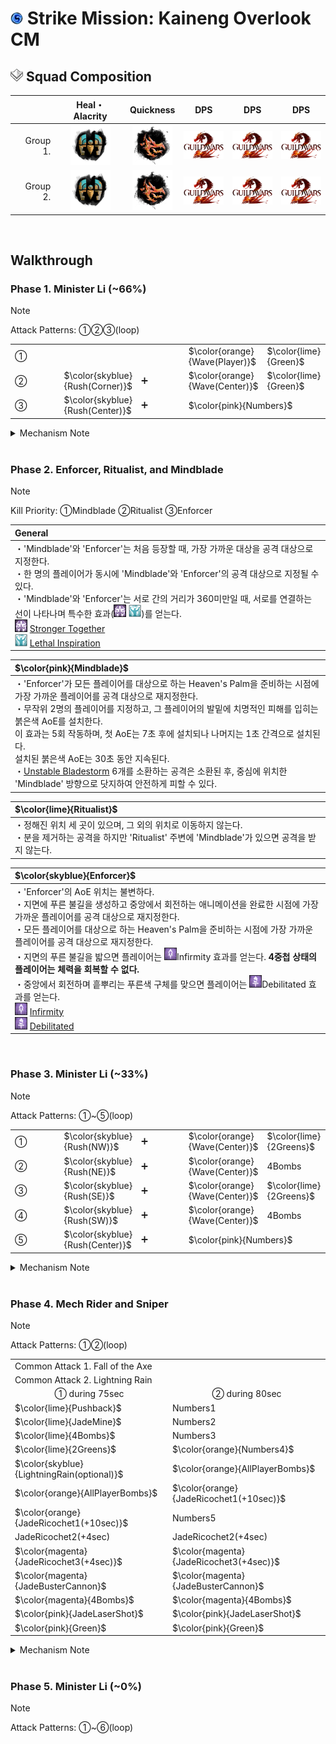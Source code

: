 # <img src="../_image/strike mission/20px-Strike_Mission_(map_icon).png" width="20" height="20" title="Strike Mission" alt=""></img> Strike Mission: Kaineng Overlook CM

## <img src="../_image/squad/Commander_tag_(white).png" width="20" height="20" title="Squad Tag" alt=""></img> Squad Composition
|           | Heal・Alacrity | Quickness | DPS | DPS | DPS |
|----------:|:--------------:|:---------:|:---:|:---:|:---:|
|  Group 1. |<img src="../_image/profession/Mechanist_icon_(highres).png" width="64" height="64" title="Heal Alacrity Mechanist" alt=""></img>|<img src="../_image/profession/Herald_icon_(highres).png" width="64" height="64" title="Quickness Herald" alt=""></img>|<img src="../_image/general/GW2Logo_new.png" width="64" height="45" title="DPS" alt=""></img>|<img src="../_image/general/GW2Logo_new.png" width="64" height="45" title="DPS" alt=""></img>|<img src="../_image/general/GW2Logo_new.png" width="64" height="45" title="DPS" alt=""></img>|
|  Group 2. |<img src="../_image/profession/Mechanist_icon_(highres).png" width="64" height="64" title="Heal Alacrity Mechanist" alt=""></img>|<img src="../_image/profession/Herald_icon_(highres).png" width="64" height="64" title="Quickness Herald" alt=""></img>|<img src="../_image/general/GW2Logo_new.png" width="64" height="45" title="DPS" alt=""></img>|<img src="../_image/general/GW2Logo_new.png" width="64" height="45" title="DPS" alt=""></img>|<img src="../_image/general/GW2Logo_new.png" width="64" height="45" title="DPS" alt=""></img>|

<br>

## Walkthrough

### Phase 1. Minister Li (~66%)
> [!NOTE]
> Attack Patterns: ①②③(loop)

<table style="width: 100%;">
	<tbody>
		<tr>
			<td style="width: 20.0000%;">①
				<br>
			</td>
			<td style="width: 40.0442%;" colspan="2">
				<br>
			</td>
			<td style="width: 20.0000%;">$\color{orange}{Wave(Player)}$
				<br>
			</td>
			<td style="width: 20.0000%;">$\color{lime}{Green}$
				<br>
			</td>
		</tr>
		<tr>
			<td style="width: 20.0000%;">②
				<br>
			</td>
			<td style="width: 20.0000%;">$\color{skyblue}{Rush(Corner)}$
				<br>
			</td>
			<td style="width: 20.0000%;">➕
				<br>
			</td>
			<td style="width: 20.0000%;">$\color{orange}{Wave(Center)}$
				<br>
			</td>
			<td style="width: 20.0000%;">$\color{lime}{Green}$
				<br>
			</td>
		</tr>
		<tr>
			<td style="width: 20.0000%;">③
				<br>
			</td>
			<td style="width: 20.0000%;">$\color{skyblue}{Rush(Center)}$
				<br>
			</td>
			<td style="width: 20.0000%;">➕
				<br>
			</td>
			<td style="width: 40.0442%;" colspan="2">$\color{pink}{Numbers}$
				<br>
			</td>
		</tr>
	</tbody>
</table>
<details>
<summary>Mechanism Note</summary>
<table style="width: 100%;">
	<tbody>
		<tr>
			<td style="width: 50.0000%;">$\color{lime}{Green}$
				<br>
			</td>
			<td style="width: 50.0000%;">무작위 플레이어에게 천천히 줄어드는 AoE가 표시된다.
				<br>AoE가 종료될 때, <strong>최소 3명의 플레이어</strong>가 원 안에 있어야 한다.
				<br>처리에 실패할 경우 모든 플레이어는 큰 피해를 입는다.
				<br>
			</td>
		</tr>
		<tr>
			<td style="width: 50.0000%;">$\color{orange}{DragonSlash&mdash;Wave(DSW)}$
				<br>
			</td>
			<td style="width: 50.0000%;">&#39;Minister Li&#39;는 잠시 후 전방으로 큰 피해를 입히며, <strong>멀리 밀쳐내는 넓은 범위의 공격</strong>을 실행한다.
				<br>모든 플레이어는 &#39;Minister Li&#39;의 뒤에 위치하는 것으로 공격을 피할 수 있다.
				<br>
			</td>
		</tr>
		<tr>
			<td style="width: 50.0000%;">$\color{skyblue}{DragonSlash&mdash;Rush(DSR)}$
				<br>
			</td>
			<td style="width: 50.0000%;">&#39;Minister Li&#39;는 바라보고 있는 위치로 돌진하며, 이동경로에 위치한 플레이어들에게 큰 피해를 입힌다.
				<br>모든 플레이어는 &#39;Minister Li&#39;의 뒤에 위치하거나, 닷지로 공격을 피할 수 있다.
				<br>
			</td>
		</tr>
		<tr>
			<td style="width: 50.0000%;">$\color{pink}{DragonSlash&mdash;Burst(Numbers)}$
				<br>
			</td>
			<td style="width: 50.0000%;"><strong>5명의 플레이어</strong>의 머리 위에 로마 숫자(<img src="../_image/strike mission/kaineng overlook/Target_Order-1_(overhead_icon).png" width="20" height="20" title="1" alt=""></img><img src="../_image/strike mission/kaineng overlook/Target_Order-2_(overhead_icon).png" width="20" height="20" title="2" alt=""></img><img src="../_image/strike mission/kaineng overlook/Target_Order-3_(overhead_icon).png" width="20" height="20" title="3" alt=""></img>) 형식의 1에서 5까지의 표식을 새긴다.
				<br>표식을 받은 플레이어는 화면에 노란색 테두리가 나타나며,
				<br>스쿼드 UI의 아이콘 테두리가 빨간색으로 표시된다. 이것은 모든 플레이어가 확인할 수 있다.
				<br><strong>표식이 나타난 후, 8초 뒤</strong>에 &#39;Minister Li&#39;는 표식이 달린 플레이어에게 오름차순으로 원거리 웨이브를 날린다. 공격을 받은 플레이어는 3초간 <img src="../_image/strike mission/kaineng overlook/Extreme_Vulnerability.png" width="20" height="20" title="Extreme Vulnerability" alt=""></img><a href="https://wiki.guildwars2.com/wiki/Extreme_Vulnerability" target="_blank" rel="noopener noreferrer">Extreme Vulnerability</a> 효과를 받으며, 매우 짧은 시간이 경과한 후에 치명적인 피해량을 가진 작은 붉은 웅덩이를 남긴다.
				<br><strong>붉은 웅덩이는 원거리 공격을 회피하더라도 나타난다.</strong>
				<br>
			</td>
		</tr>
	</tbody>
</table>
</details>

<br>

### Phase 2. Enforcer, Ritualist, and Mindblade
> [!NOTE]
> Kill Priority: ①Mindblade ②Ritualist ③Enforcer

|General|
|:-|
|・'Mindblade'와 'Enforcer'는 처음 등장할 때, 가장 가까운 대상을 공격 대상으로 지정한다.<br>・한 명의 플레이어가 동시에 'Mindblade'와 'Enforcer'의 공격 대상으로 지정될 수 있다.<br>・'Mindblade'와 'Enforcer'는 서로 간의 거리가 360미만일 때, 서로를 연결하는 선이 나타나며 특수한 효과(<img src="../_image/strike mission/kaineng overlook/Giant_Growth.png" width="20" height="20" title="Stronger Together" alt=""></img> <img src="../_image/strike mission/kaineng overlook/Crowd_Favor.png" width="20" height="20" title="Lethal Inspiration" alt=""></img>)를 얻는다.<br><img src="../_image/strike mission/kaineng overlook/Giant_Growth.png" width="20" height="20" title="Stronger Together" alt=""></img> [Stronger Together](https://wiki.guildwars2.com/wiki/Stronger_Together)<br><img src="../_image/strike mission/kaineng overlook/Crowd_Favor.png" width="20" height="20" title="Lethal Inspiration" alt=""></img> [Lethal Inspiration](https://wiki.guildwars2.com/wiki/Lethal_Inspiration)|

|$\color{pink}{Mindblade}$|
|:-|
|・'Enforcer'가 모든 플레이어를 대상으로 하는 Heaven's Palm을 준비하는 시점에 가장 가까운 플레이어를 공격 대상으로 재지정한다.<br>・무작위 2명의 플레이어를 지정하고, 그 플레이어의 발밑에 치명적인 피해를 입히는 붉은색 AoE를 설치한다.<br>이 효과는 5회 작동하며, 첫 AoE는 7초 후에 설치되나 나머지는 1초 간격으로 설치된다.<br>설치된 붉은색 AoE는 30초 동안 지속된다.<br>・[Unstable Bladestorm](https://wiki.guildwars2.com/wiki/Unstable_Bladestorm) 6개를 소환하는 공격은 소환된 후, 중심에 위치한 'Mindblade' 방향으로 닷지하여 안전하게 피할 수 있다.|

|$\color{lime}{Ritualist}$|
|:-|
|・정해진 위치 세 곳이 있으며, 그 외의 위치로 이동하지 않는다.<br>・분을 제거하는 공격을 하지만 'Ritualist' 주변에 'Mindblade'가 있으면 공격을 받지 않는다.|

|$\color{skyblue}{Enforcer}$|
|:-|
|・'Enforcer'의 AoE 위치는 불변하다.<br>・지면에 푸른 불길을 생성하고 중앙에서 회전하는 애니메이션을 완료한 시점에 가장 가까운 플레이어를 공격 대상으로 재지정한다.<br>・모든 플레이어를 대상으로 하는 Heaven's Palm을 준비하는 시점에 가장 가까운 플레이어를 공격 대상으로 재지정한다.<br>・지면의 푸른 불길을 밟으면 플레이어는 <img src="../_image/strike mission/kaineng overlook/Debilitating_Void.png" width="20" height="20" title="Infirmity" alt=""></img>Infirmity 효과를 얻는다. **4중첩 상태의 플레이어는 체력을 회복할 수 없다.**<br>・중앙에서 회전하며 흩뿌리는 푸른색 구체를 맞으면 플레이어는 <img src="../_image/strike mission/kaineng overlook/Debilitated.png" width="20" height="20" title="Debilitated" alt=""></img>Debilitated 효과를 얻는다.<br><img src="../_image/strike mission/kaineng overlook/Debilitating_Void.png" width="20" height="20" title="Infirmity" alt=""></img> [Infirmity](https://wiki.guildwars2.com/wiki/Infirmity)<br><img src="../_image/strike mission/kaineng overlook/Debilitated.png" width="20" height="20" title="Debilitated" alt=""></img> [Debilitated](https://wiki.guildwars2.com/wiki/Debilitated)|

<br>

### Phase 3. Minister Li (~33%)
> [!NOTE]
> Attack Patterns: ①~⑤(loop)

<table style="width: 100%;">
	<tbody>
		<tr>
			<td style="width: 20.0000%;">①
				<br>
			</td>
			<td style="width: 20.0000%;">$\color{skyblue}{Rush(NW)}$
			<td style="width: 20.0000%;">➕
				<br>
			</td>
			<td style="width: 20.0000%;">$\color{orange}{Wave(Center)}$
				<br>
			</td>
			<td style="width: 20.0000%;">$\color{lime}{2Greens}$
		</tr>
		<tr>
			<td style="width: 20.0000%;">②</td>
			<td style="width: 20.0000%;">$\color{skyblue}{Rush(NE)}$
			<td style="width: 20.0000%;">➕
				<br>
			</td>
			<td style="width: 20.0000%;">$\color{orange}{Wave(Center)}$
				<br>
			</td>
			<td style="width: 20.0000%;">4Bombs</td>
		</tr>
		<tr>
			<td style="width: 20.0000%;">③
				<br>
			</td>
			<td style="width: 20.0000%;">$\color{skyblue}{Rush(SE)}$
			<td style="width: 20.0000%;">➕
				<br>
			</td>
			<td style="width: 20.0000%;">$\color{orange}{Wave(Center)}$
				<br>
			</td>
			<td style="width: 20.0000%;">$\color{lime}{2Greens}$
		</tr>
		<tr>
			<td style="width: 20.0000%;">④</td>
			<td style="width: 20.0000%;">$\color{skyblue}{Rush(SW)}$
			<td style="width: 20.0000%;">➕
				<br>
			</td>
			<td style="width: 20.0000%;">$\color{orange}{Wave(Center)}$
				<br>
			</td>
			<td style="width: 20.0000%;">4Bombs</td>
		</tr>
		<tr>
			<td style="width: 20.0000%;">⑤</td>
			<td style="width: 20.0000%;">$\color{skyblue}{Rush(Center)}$
			<td style="width: 20.0000%;">➕
				<br>
			</td>
			<td style="width: 40.0442%;" colspan="2">$\color{pink}{Numbers}$
		</tr>
	</tbody>
</table>
<details>
<summary>Mechanism Note</summary>
<table style="width: 100%;">
	<tbody>
		<tr>
			<td style="width: 50.0000%;">Bombs
				<br>
			</td>
			<td style="width: 50.0000%;">&#39;Minister Li&#39;와 <strong>가장 가까운 4명의 플레이어</strong>에게 주황색 원이 나타난다.
				<br>각 원의 단일 피해량은 크지 않으나, 원이 겹쳐진 곳에 위치하는 플레이어는 매우 큰 피해를 입는다.
				<br>
			</td>
		</tr>
	</tbody>
</table>
</details>

<br>

### Phase 4. Mech Rider and Sniper
> [!NOTE]
> Attack Patterns: ①②(loop)

<table style="width: 100%;">
	<tbody>
		<tr>
			<td style="width: 99.7788%;" colspan="2">Common Attack 1. Fall of the Axe</td>
		</tr>
		<tr>
			<td style="width: 99.7788%;" colspan="2">Common Attack 2. Lightning Rain
				<br>
			</td>
		</tr>
		<tr>
			<td style="width: 50%; text-align: center;">① during 75sec
				<br>
			</td>
			<td style="width: 50%; text-align: center;">② during 80sec
				<br>
			</td>
		</tr>
		<tr>
			<td style="width: 50.0000%;">$\color{lime}{Pushback}$
				<br>
			</td>
			<td style="width: 50.0000%;">Numbers1</td>
		</tr>
		<tr>
			<td style="width: 50.0000%;">$\color{lime}{JadeMine}$
				<br>
			</td>
			<td style="width: 50.0000%;">Numbers2</td>
		</tr>
		<tr>
			<td style="width: 50.0000%;">$\color{lime}{4Bombs}$
			<td style="width: 50.0000%;">Numbers3</td>
		</tr>
		<tr>
			<td style="width: 50.0000%;">$\color{lime}{2Greens}$
			<td style="width: 50.0000%;">$\color{orange}{Numbers4}$
		</tr>
		<tr>
			<td style="width: 50.0000%;">$\color{skyblue}{LightningRain(optional)}$
				<br>
			</td>
			<td style="width: 50.0000%;">$\color{orange}{AllPlayerBombs}$
				<br>
			</td>
		</tr>
		<tr>
			<td style="width: 50.0000%;">$\color{orange}{AllPlayerBombs}$
			<td style="width: 50.0000%;">$\color{orange}{JadeRicochet1(+10sec)}$
				<br>
			</td>
		</tr>
		<tr>
			<td style="width: 50.0000%;">$\color{orange}{JadeRicochet1(+10sec)}$
				<br>
			</td>
			<td style="width: 50.0000%;">Numbers5</td>
		</tr>
		<tr>
			<td style="width: 50.0000%;">JadeRicochet2(+4sec)
				<br>
			</td>
			<td style="width: 50.0000%;">JadeRicochet2(+4sec)
				<br>
			</td>
		</tr>
		<tr>
			<td style="width: 50.0000%;">$\color{magenta}{JadeRicochet3(+4sec)}$
				<br>
			</td>
			<td style="width: 50.0000%;">$\color{magenta}{JadeRicochet3(+4sec)}$
				<br>
			</td>
		</tr>
		<tr>
			<td style="width: 50.0000%;">$\color{magenta}{JadeBusterCannon}$
				<br>
			</td>
			<td style="width: 50.0000%;">$\color{magenta}{JadeBusterCannon}$
				<br>
			</td>
		</tr>
		<tr>
			<td style="width: 50.0000%;">$\color{magenta}{4Bombs}$
				<br>
			</td>
			<td style="width: 50.0000%;">$\color{magenta}{4Bombs}$
				<br>
			</td>
		</tr>
		<tr>
			<td style="width: 50.0000%;">$\color{pink}{JadeLaserShot}$
				<br>
			</td>
			<td style="width: 50.0000%;">$\color{pink}{JadeLaserShot}$
				<br>
			</td>
		</tr>
		<tr>
			<td style="width: 50.0000%;">$\color{pink}{Green}$
			<td style="width: 50.0000%;">$\color{pink}{Green}$
				<br>
			</td>
		</tr>
	</tbody>
</table>
<details>
<summary>Mechanism Note</summary>
<table style="width: 100%;">
	<tbody>
		<tr>
			<td style="width: 33.2965%;" rowspan="7">
				<br>Mech Rider</td>
			<td style="width: 33.3333%;">$\color{red}{TANK&mdash;AGGRO}$
				<br>
			</td>
			<td style="width: 33.3333%;">어그로는 대부분의 경우 <a href="https://wiki.guildwars2.com/wiki/Line_of_sight" target="_blank" rel="noopener noreferrer">LoS(Line of sight)</a>와 거리를 기반으로 정해진다.
				<br>&#39;Mech Rider&#39;는 앞에 존재하는 플레이어를 &quot;체크&quot;하고 가장 가까운 플레이어를 선택한다.
				<br>LoS 체크는 <strong>원뿔형</strong> 170&deg;
				<br>
			</td>
		</tr>
		<tr>
			<td style="width: 33.3333%;">Fall of the Axe
				<br>
			</td>
			<td style="width: 33.3333%;">가까이 위치한 대상에게 왼손 펀치와 오른손 펀치를 순차적으로 사용한다.
				<br>이 공격은 횡이동으로 회피가 가능한 원뿔형 AoE이며, 두 번째 펀치의 범위가 더 크다.
				<br>어그로의 대상이 충분히 가까워도 시선에서 너무 먼 각도로 움직이면, 공격 대상을 변경하고 Lightning Rain을 사용할 수 있다.
				<br>
			</td>
		</tr>
		<tr>
			<td style="width: 33.3333%;">$\color{skyblue}{LightningRain}$
				<br>
			</td>
			<td style="width: 33.3333%;">공격 대상이 Fall of the Axe가 닿지 않는 거리에 위치할 경우, 어그로 대상을 다시 체크하고 공격 대상이 된 플레이어에게 Lightning Rain을 4회 실행한다. (가능한 경우)
				<br>Lightning Rain을 사용하고 있을 때, 공격 대상이 여전히 먼 곳에 위치할 경우, 강력한 펄스 피해를 주는 작은 AoE를 남긴다.
				<br>
			</td>
		</tr>
		<tr>
			<td style="width: 33.3333%;">$\color{lime}{Pushback}$
				<br>
			</td>
			<td style="width: 33.3333%;">&#39;Mech Rider&#39;가 회전하며 플레이어를 밀어낸다.
				<br>&#39;Mech Rider&#39;와 충분히 거리를 두고 있었던 플레이어는 밀려나지 않는다.
				<br>
			</td>
		</tr>
		<tr>
			<td style="width: 33.3333%;">$\color{lime}{JadeMine}$
				<br>
			</td>
			<td style="width: 33.3333%;">&#39;Mech Rider&#39;가 회전하며 주변에 Jade Mine을 설치한다.
				<br>Jade Mine은 닷지 또는 <a href="https://wiki.guildwars2.com/wiki/Block" target="_blank" rel="noopener noreferrer">Block</a> 판정으로 피해 없이 제거할 수 있다.
				<br>
			</td>
		</tr>
		<tr>
			<td style="width: 33.3333%;">$\color{magenta}{JadeBusterCannon}$
				<br>
			</td>
			<td style="width: 33.3333%;">&#39;Mech Rider&#39;가 양팔을 앞으로 뻗어 2초 동안 채널링 후, <strong>맵에 가장 먼저 입장한 플레이어</strong>를 대상으로 Jade Buster Cannon을 실행한다.
				<br>이 공격은 굵은 일직선 범위를 가지고 있으며, 이 범위는 시간이 경과함에 따라 조금씩 커져 &#39;Mech Rider&#39;의 히트박스 뒤쪽까지 늘어난다.
				<br>
			</td>
		</tr>
		<tr>
			<td style="width: 33.3333%;">Numbers
				<br>
			</td>
			<td style="width: 33.3333%;"><strong>5명의 플레이어</strong>의 머리 위에 로마 숫자(<img src="../_image/strike mission/kaineng overlook/Target_Order-1_(overhead_icon).png" width="20" height="20" title="1" alt=""></img><img src="../_image/strike mission/kaineng overlook/Target_Order-2_(overhead_icon).png" width="20" height="20" title="2" alt=""></img><img src="../_image/strike mission/kaineng overlook/Target_Order-3_(overhead_icon).png" width="20" height="20" title="3" alt=""></img>) 형식의 1에서 5까지의 표식을 새긴다.
				<br>표식이 나타난 후, 12초 뒤에 &#39;Mech Rider&#39;는 표식이 달린 플레이어에게 오름차순으로 돌진하여 대상을 관통하는 원뿔형 AoE 공격을 한다.
				<br>공격을 받은 플레이어는 3초 동안 <a href="https://wiki.guildwars2.com/wiki/Float" target="_blank" rel="noopener noreferrer">Float</a> 상태가 되며, 5초간 <img src="../_image/strike mission/kaineng overlook/Extreme_Vulnerability.png" width="20" height="20" title="Extreme Vulnerability" alt=""></img>Extreme Vulnerability 효과를 받는다.
				<br>이 공격은 회피 또는 Block 할 수 있다.
				<br>&#39;Mech Rider&#39;는 이 공격을 마친 후, 다시 중앙에 위치하기 위해 걸어간다.
				<br>
			</td>
		</tr>
		<tr>
			<td style="width: 33.2965%;" rowspan="2">Sniper
				<br>
			</td>
			<td style="width: 33.3333%;">$\color{orange}{JadeRicochet}$
				<br>
			</td>
			<td style="width: 33.3333%;">&#39;Sniper&#39;는 Jade Ricochet을 실행하기 위해 횃대로 이동하며 그곳에서 가장 가까운 플레이어를 공격 대상으로 지정한다.
				<br>그와 동시에 모든 플레이어에게 작은 범위의 Bombs가 나타난다.
				<br>공격의 대상이 된 플레이어는 <a href="https://wiki.guildwars2.com/wiki/Deadeye%27s_Mark" target="_blank" rel="noopener noreferrer">Deadeye&#39;s Mark</a>와 동일한 효과음을 들을 수 있으며,
				<br>모든 플레이어는 <strong>주황색 선</strong>이 이어진 플레이어 및 <strong>큰 원형의 얇은 붉은 테두리</strong>의 중심에 위치한 플레이어로 현재 공격의 대상이 된 플레이어를 구분할 수 있다.
				<br>공격을 받는 순간 <strong>붉은 테두리 안에 있던 다른 플레이어는 즉사한다.</strong>
				<br>이 공격은 어떠한 방법으로도 <strong>막거나 회피할 수 없다.</strong>
				<br>&#39;Sniper&#39;는 공격을 3회 실행하며, 각 공격마다 위치를 변경하며 가장 가까운 플레이어를 기준으로 대상을 재지정한다.
				<br>첫 번째 공격은 10초 후, 나머지는 4초 후에 실행한다.
				<br>현재 횃대에서 시계방향 또는 반시계방향으로 이동하는 규칙이 존재한다.
				<br>
			</td>
		</tr>
		<tr>
			<td style="width: 33.3333%;">$\color{pink}{JadeLaserShot}$
				<br>
			</td>
			<td style="width: 33.3333%;">&#39;Sniper&#39;는 Jade Laser Shot을 실행하기 위해 횃대로 이동하고 <a href="https://wiki.guildwars2.com/wiki/Defiance_bar" target="_blank" rel="noopener noreferrer">Defiance bar</a>가 활성화되며, 무작위 플레이어를 공격 대상으로 지정한다.
				<br>그와 동시에 또한 무작위 플레이어 한 명에게 Green이 나타난다.
				<br>공격의 대상이 된 플레이어는 Deadeye&#39;s Mark와 동일한 효과음을 들을 수 있으며,
				<br><strong>빨간색 선</strong>이 이어진 플레이어가 이 공격의 대상이 되어있음을 파악할 수 있다.
				<br>Defiance bar를 처리하면 &#39;Sniper&#39;는 공격을 취소하며, 잠시 후 &#39;Mech Rider&#39;가 위치한 플래폼으로 복귀한다.
				<br>
			</td>
		</tr>
		<tr>
			<td style="width: 33.3333%;">Bombs
				<br>
			</td>
			<td style="width: 66.5929%;" colspan="2">&#39;Mech Rider&#39;가 Pushback 또는 Jade Laser Shot 패턴일 때, 동시에 플레이어 4명에게 주황색 원이 나타난다.
				<br>각 원의 단일 피해량은 크지 않으나, 원이 겹쳐진 곳에 위치하는 플레이어는 매우 큰 피해를 입는다.
				<br>
			</td>
		</tr>
		<tr>
			<td style="width: 33.3333%;">$\color{lime}{Green}$
				<br>
			</td>
			<td style="width: 66.5929%;" colspan="2">무작위 플레이어에게 천천히 줄어드는 AoE가 표시된다.
				<br>AoE가 종료될 때, 최소 3명의 플레이어가 원 안에 있어야 한다.
				<br>처리에 실패할 경우 모든 플레이어는 매우 큰 피해를 입는다.
				<br>
			</td>
		</tr>
	</tbody>
</table>
</details>

<br>

### Phase 5. Minister Li (~0%)
> [!NOTE]
> Attack Patterns: ①~⑥(loop)

